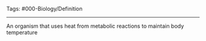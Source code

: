 Tags: #000-Biology/Definition 

---
An organism that uses heat from metabolic reactions to maintain body temperature